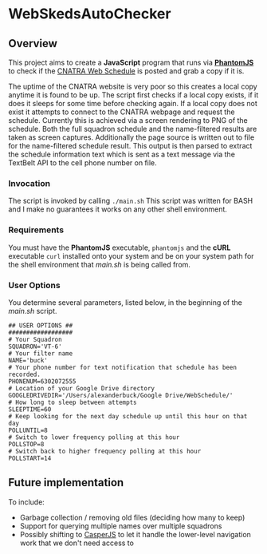 # WebSkedsAutoChecker

## Overview
This project aims to create a **JavaScript** program that runs via [**PhantomJS**](http://phantomjs.org/) to check if the [CNATRA Web Schedule](http://www.cnatra.navy.mil/scheds/) is posted and grab a copy if it is.

The uptime of the CNATRA website is very poor so this creates a local copy anytime it is found to be up. The script first checks if a local copy exists, if it does it sleeps for some time before checking again. If a local copy does not exist it attempts to connect to the CNATRA webpage and request the schedule. Currently this is achieved via a screen rendering to PNG of the schedule. Both the full squadron schedule and the name-filtered results are taken as screen captures. Additionally the page source is written out to file for the name-filtered schedule result. This output is then parsed to extract the schedule information text which is sent as a text message via the TextBelt API to the cell phone number on file.

### Invocation
The script is invoked by calling ```./main.sh``` This script was written for BASH and I make no guarantees it works on any other shell environment.

### Requirements
You must have the **PhantomJS** executable, ```phantomjs``` and the **cURL** executable ```curl``` installed onto your system and be on your system path for the shell environment that _main.sh_ is being called from.


### User Options
You determine several parameters, listed below, in the beginning of the _main.sh_ script.
```
## USER OPTIONS ##
##################
# Your Squadron
SQUADRON='VT-6'
# Your filter name
NAME='buck'
# Your phone number for text notification that schedule has been recorded.
PHONENUM=6302072555
# Location of your Google Drive directory
GOOGLEDRIVEDIR='/Users/alexanderbuck/Google Drive/WebSchedule/'
# How long to sleep between attempts
SLEEPTIME=60
# Keep looking for the next day schedule up until this hour on that day
POLLUNTIL=8
# Switch to lower frequency polling at this hour
POLLSTOP=8
# Switch back to higher frequency polling at this hour
POLLSTART=14
```

## Future implementation
 To include:
 - Garbage collection / removing old files (deciding how many to keep)
 - Support for querying multiple names over multiple squadrons
 - Possibly shifting to [CasperJS](http://www.casperjs.org) to let it handle the lower-level navigation work that we don't need access to
